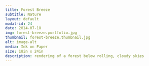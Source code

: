 ```yaml
---
title: Forest Breeze
subtitle: Nature
layout: default
modal-id: 24
date: 2014-07-18
img: forest-breeze.portfolio.jpg
thumbnail: forest-breeze.thumbnail.jpg
alt: image-alt
media: Ink on Paper
size: 18in x 24in
description: rendering of a forest below rolling, cloudy skies
---
```

